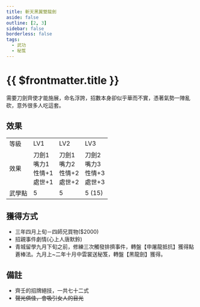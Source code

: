```yaml
---
title: 斬天黑翼雙龍劍
aside: false
outline: [2, 3]
sidebar: false
borderless: false
tags:
  - 武功
  - 秘笈
---
```


# {{ $frontmatter.title }}

<BookItemIcon :size="`medium`" :needLink="false" :no="2005"></BookItemIcon>

需要刀劍齊使才能施展，命名浮誇，招數本身卻似乎華而不實，憑著氣勢一陣亂砍，意外很多人吃這套。
<br clear="all" />

## 效果

<table>
    <tr>
        <td>等級</td>
        <td>LV1</td>
        <td>LV2</td>
        <td>LV3</td>
    </tr>
    <tr>
        <td>效果</td>
        <td>刀劍1<br>嘴力1<br>性情+1<br>處世+1</td>
        <td>刀劍1<br>嘴力2<br>性情+2<br>處世+2</td>
        <td>刀劍2<br>嘴力3<br>性情+3<br>處世+3</td>
    </tr>
    <tr>
        <td>武學點</td>
        <td>5</td>
        <td>5</td>
        <td>5 (15)</td>
    </tr>
</table>

## 獲得方式

- 三年四月上旬－四師兄買物($2000)
- 招親事件劇情(心上人唐默鈴)
- 青城留學九月下旬之前，修練三次觸發排擠事件，轉盤【申屠龍抵抗】獲得點蒼棒法。九月上~二年十月中雲裳送秘笈，轉盤【黑龍劍】獲得。

## 備註

- 齊壬的招牌絕技，一共七十二式
- ~~聲光俱佳，會吸引女人的目光~~
